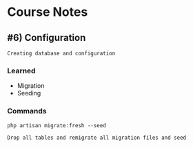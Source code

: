 # Course Notes
## #6) Configuration
    Creating database and configuration
### Learned
* Migration
* Seeding
### Commands
```
php artisan migrate:fresh --seed
```
    Drop all tables and remigrate all migration files and seed